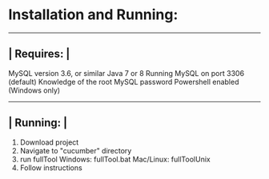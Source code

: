 # Installation and Running:
_____________
| Requires: |
-------------
MySQL version 3.6, or similar
Java 7 or 8
Running MySQL on port 3306 (default)
Knowledge of the root MySQL password
Powershell enabled (Windows only)
_____________
| Running: |
-------------
1. Download project
2. Navigate to "cucumber" directory
3. run fullTool
   Windows: fullTool.bat
   Mac/Linux: fullToolUnix
4. Follow instructions
